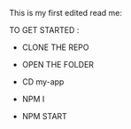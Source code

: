 This is my first edited read me:

TO GET STARTED :

- CLONE THE REPO

- OPEN THE FOLDER

- CD my-app

- NPM I

- NPM START
